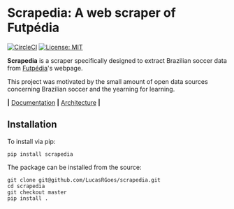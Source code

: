 # Scrapedia: A web scraper of Futpédia

[![CircleCI](https://circleci.com/gh/LucasRGoes/scrapedia/tree/master.svg?style=svg)](https://circleci.com/gh/LucasRGoes/scrapedia/tree/master)
[![License: MIT](https://img.shields.io/badge/License-MIT-yellow.svg)](https://opensource.org/licenses/MIT)

__Scrapedia__ is a scraper specifically designed to extract Brazilian soccer data from [Futpédia](http://futpedia.globo.com/)'s webpage.

This project was motivated by the small amount of open data sources concerning Brazilian soccer and the yearning for learning.

__|__ [Documentation](./docs/en-us/usage.ipynb) __|__ [Architecture](./resources/images/architecture.png) __|__

## Installation
To install via pip:

```
pip install scrapedia
```

The package can be installed from the source:
```
git clone git@github.com/LucasRGoes/scrapedia.git
cd scrapedia
git checkout master
pip install .
```

